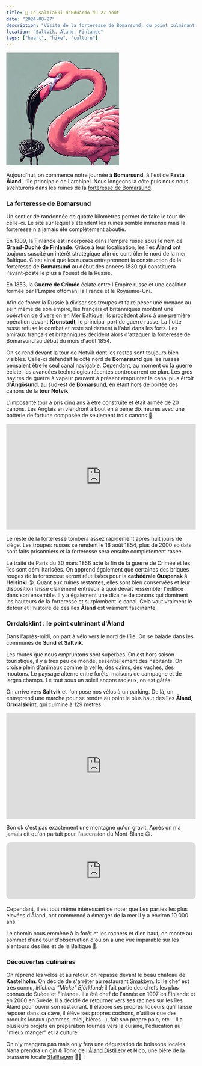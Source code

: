 ```yaml
---
title: 🍬 Le salmiakki d'Eduardo du 27 août
date: "2024-08-27"
description: "Visite de la forteresse de Bomarsund, du point culminant de l'archipel d'Åland et découverte de la gastronomie locale !"
location: "Saltvik, Åland, Finlande"
tags: ["heart", "hike", "culture"]
---
```


![Salmiakki d'Eduardo](../salmiakki_eduardo.png)

Aujourd'hui, on commence notre journée à **Bomarsund**, à l'est de **Fasta Åland**, l'île principale de l'archipel. Nous longeons la côte puis nous nous aventurons dans les ruines de la [forteresse de Bomarsund](https://book.visitaland.com/en/book/to-do/2122016/bomarsunds_fastningsruiner_/showdetails).

### La forteresse de Bomarsund

Un sentier de randonnée de quatre kilomètres permet de faire le tour de celle-ci. Le site sur lequel s'étendent les ruines semble immense mais la forteresse n'a jamais été complètement aboutie.

En 1809, la Finlande est incorporée dans l'empire russe sous le nom de **Grand-Duché de Finlande**. Grâce à leur localisation, les îles **Åland** ont toujours suscité un intérêt stratégique afin de contrôler le nord de la mer Baltique. C'est ainsi que les russes entreprennent la construction de la forteresse de **Bomarsund** au début des années 1830 qui constituera l'avant-poste le plus à l'ouest de la Russie.

En 1853, la **Guerre de Crimée** éclate entre l'Empire russe et une coalition formée par l'Empire ottoman, la France et le Royaume-Uni.

Afin de forcer la Russie à diviser ses troupes et faire peser une menace au sein même de son empire, les français et britanniques montent une opération de diversion en Mer Baltique. Ils procèdent alors à une première opération devant **Kronstadt**, le principal port de guerre russe. La flotte russe refuse le combat et reste solidement à l'abri dans les forts. Les amiraux français et britanniques décident alors d'attaquer la forteresse de Bomarsund au début du mois d'août 1854.

On se rend devant la tour de Notvik dont les restes sont toujours bien visibles. Celle-ci défendait le côté nord de **Bomarsund** que les russes pensaient être le seul canal navigable. Cependant, au moment où la guerre éclate, les avancées technologies récentes contrecarrent ce plan. Les gros navires de guerre à vapeur peuvent à présent emprunter le canal plus étroit d'**Ängösund**, au sud-est de
**Bomarsund**, en étant hors de portée des canons de la **tour Notvik**.

L'imposante tour a pris cinq ans à être construite et était armée de 20 canons. Les Anglais en viendront à bout en à peine dix heures avec une batterie de fortune composée de seulement trois canons 😬.

<div style="width: 100%; height: 0; position: relative; padding-bottom: 56%;"><iframe src="https://giphy.com/embed/4G0NOsv1S5O5Lk9kxY" style="top: 0; left: 0; width: 100%; height: 100%; position: absolute; border: 0;" allowfullscreen scrolling="no" allow="encrypted-media;" class="giphy-embed"></iframe></div>

Le reste de la forteresse tombera assez rapidement après huit jours de siège. Les troupes russes se rendent le 16 août 1854, plus de 2000 soldats sont faits prisonniers et la forteresse sera ensuite complètement rasée.

Le traité de Paris du 30 mars 1856 acte la fin de la guerre de Crimée et les îles sont démilitarisées. On apprend également que certaines des briques rouges de la forteresse seront réutilisées pour la **cathédrale Ouspensk** à **Helsinki** 😮. Quant aux ruines restantes, elles sont bien conservées et leur disposition laisse clairement entrevoir à quoi devait ressembler l'édifice dans son ensemble. Il y a également une dizaine de canons qui dominent les hauteurs de la forteresse et surplombent le canal. Cela vaut vraiment le détour et l'histoire de ces îles **Åland** est vraiment fascinante.

### Orrdalsklint : le point culminant d'Åland

Dans l'après-midi, on part à vélo vers le nord de l'île. On se balade dans les communes de **Sund** et **Saltvik**.

Les routes que nous empruntons sont superbes. On est hors saison touristique, il y a très peu de monde, essentiellement des habitants. On croise plein d'animaux comme la veille, des daims, des vaches, des moutons. Le paysage alterne entre forêts, maisons de campagne et de larges champs. Le tout sous un soleil encore radieux, on est gâtés.

On arrive vers **Saltvik** et l'on pose nos vélos à un parking. De là, on entreprend une marche pour se rendre au point le plus haut des îles **Åland**, **Orrdalsklint**, qui culmine à 129 mètres.

<div style="width: 100%; height: 0; position: relative; padding-bottom: 56%;"><iframe src="https://giphy.com/embed/cEYFeDKVPTmRgIG9fmo" style="top: 0; left: 0; width: 100%; height: 100%; position: absolute; border: 0;" allowfullscreen scrolling="no" allow="encrypted-media;" class="giphy-embed"></iframe></div>

Bon ok c'est pas exactement une montagne qu'on gravit. Après on n'a jamais dit qu'on partait pour l'ascension du Mont-Blanc 😆.

<iframe style="border-radius:12px" src="https://open.spotify.com/embed/track/6JrbcoCC9Zotanq4Or4nST?utm_source=generator" width="100%" height="152" frameBorder="0" allow="autoplay; clipboard-write; encrypted-media; picture-in-picture" loading="lazy"></iframe>

Cependant, il est tout même intéressant de noter que Les parties les plus élevées d'Åland, ont commencé à émerger de la mer il y a environ 10 000 ans.

Le chemin nous emmène à la forêt et les rochers et d'en haut, on monte au sommet d'une tour d'observation d'où on a une vue imparable sur les alentours des îles et de la Baltique 🤩.

### Découvertes culinaires

On reprend les vélos et au retour, on repasse devant le beau château de **Kastelholm**. On décide de s'arrêter au restaurant [Smakbyn](https://smakbyn.ax/en/). Ici le chef est très connu, _Michael "Micke" Björklund_; il fait partie des chefs les plus connus de Suède et Finlande. Il a été chef de l'année en 1997 en Finlande et en 2000 en Suède. Il a décidé de retourner vers ses racines sur les îles Åland pour ouvrir son restaurant. Il élabore ses propres liqueurs qu’il laisse reposer dans sa cave, il élève ses propres cochons, n’utilise que des produits locaux (pommes, miel, bières…), fait son propre pain, etc... Il a plusieurs projets en préparation tournés vers la cuisine, l'éducation au "mieux manger" et la culture.

On n'y mangera pas mais on y fera une dégustation de boissons locales. Nana prendra un gin & Tonic de l'[Åland Distillery](https://alanddistillery.com/) et Nico, une bière de la brasserie locale [Stallhagen](https://www.stallhagen.com/en/) 🍹🍺 !
